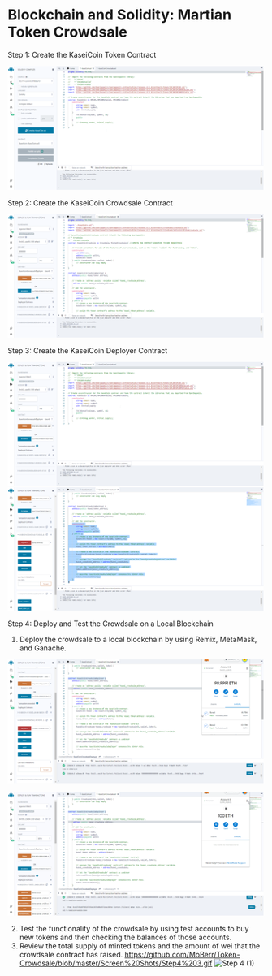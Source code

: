 # Blockchain and Solidity: Martian Token Crowdsale

Step 1: Create the KaseiCoin Token Contract

![SS - Step 1](https://github.com/MoBerr/Token-Crowdsale/blob/master/Screen%20Shots/1.png)

Step 2: Create the KaseiCoin Crowdsale Contract

![SS- Step 2](https://github.com/MoBerr/Token-Crowdsale/blob/master/Screen%20Shots/2.png)


Step 3: Create the KaseiCoin Deployer Contract

![SS - Step 3](https://github.com/MoBerr/Token-Crowdsale/blob/master/Screen%20Shots/3.png)
![Step 3](https://github.com/MoBerr/Token-Crowdsale/blob/master/Screen%20Shots/4.png)

Step 4: Deploy and Test the Crowdsale on a Local Blockchain

1. Deploy the crowdsale to a local blockchain by using Remix, MetaMask, and Ganache.

![SS - Step 4](https://github.com/MoBerr/Token-Crowdsale/blob/master/Screen%20Shots/5.png)

![Step 4 (1)](https://github.com/MoBerr/Token-Crowdsale/blob/master/Screen%20Shots/Step4%201.gif)

2. Test the functionality of the crowdsale by using test accounts to buy new tokens and then checking the balances of those accounts.
3. Review the total supply of minted tokens and the amount of wei that the crowdsale contract has raised.
https://github.com/MoBerr/Token-Crowdsale/blob/master/Screen%20Shots/Step4%203.gif
![Step 4 (1)](https://github.com/MoBerr/Token-Crowdsale/blob/master/Screen%20Shots/Step4%203.gif)
